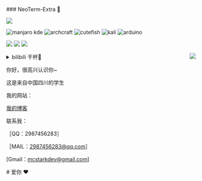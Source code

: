 ### NeoTerm-Extra 👋 
  
 ![](https://count.getloli.com/get/@neoterm-extra?theme=gelbooru) 
  
  
 ![manjaro kde](https://img.shields.io/badge/Manjaro-KDE-35BF5C?style=for-the-badge&logo=manjaro&logoColor=white) ![archcraft](https://img.shields.io/badge/Archcraft-1793D1?style=for-the-badge&logo=arch-linux&logoColor=white) ![cutefish](https://img.shields.io/badge/Linux-CutefishOS-25b0ff?style=for-the-badge&logo=ubuntu&logoColor=white) ![kali](https://img.shields.io/badge/Kali_Linux-557C94?style=for-the-badge&logo=kali-linux&logoColor=white) ![arduino](https://img.shields.io/badge/Arduino-00979D?style=for-the-badge&logo=Arduino&logoColor=white) 
  
 [![](https://img.shields.io/badge/Windows-10-2376bc?style=flat-square&logo=windows)](https://www.microsoft.com/windows/get-windows-10) [![](https://img.shields.io/badge/IDE-Visual%20Studio%20Code-blue?style=flat-square&logo=visual-studio-code)](https://code.visualstudio.com/) [![](https://img.shields.io/badge/Android-10-00E886?style=flat-square&logo=Android)](https://android.com/) 
  
 <img align="right" src="https://github-readme-stats.vercel.app/api?username=neoterm-extra&show_icons=true&icon_color=CE1D2D&text_color=718096&bg_color=ffffff&hide_title=true" />

 <details> 
 <summary>bilibili 干杯🍻</summary> 
 </details> 
  
 你好，很高兴认识你~
 
 这是来自中国四川的学生

 我的网站： 
 
 [我的博客](https://blog.aln666.tk) 
  
 联系我： 

［QQ：2987456283］ 

［MAIL：2987456283@qq.com］ 
 
 [Gmail：mcstarkdev@gmail.com]  
  
 # 爱你 ♥
